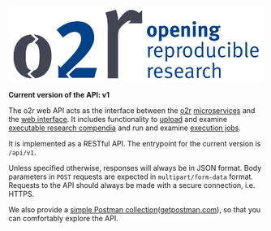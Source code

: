 ![Opening Reproducible Research](logo.png)

**Current version of the API: v1**

The o2r web API acts as the interface between the [o2r](https://o2r.info) [microservices](https://github.com/o2r-project) and the [web interface](https://github.com/o2r-project/o2r-platform). It includes functionality to [upload](upload.md) and examine [executable research compendia](compendium.md) and run and examine [execution jobs](job.md).

It is implemented as a RESTful API. The entrypoint for the current version is `/api/v1`.

Unless specified otherwise, responses will always be in JSON format.
Body parameters in `POST` requests are expected in `multipart/form-data` format.
Requests to the API should always be made with a secure connection, i.e. HTTPS.

We also provide a [simple Postman collection](https://raw.githubusercontent.com/o2r-project/o2r-web-api/master/muncher.postman_collection.json)([getpostman.com](https://www.getpostman.com/)), so that you can comfortably explore the API.